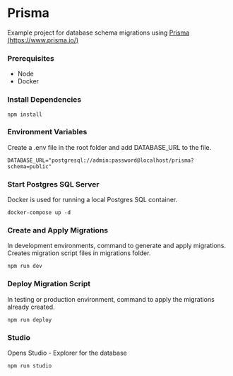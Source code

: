 # Prisma

Example project for database schema migrations using [Prisma (https://www.prisma.io/)](https://www.prisma.io/)

### Prerequisites

- Node
- Docker

### Install Dependencies

```
npm install
```

### Environment Variables

Create a .env file in the root folder and add DATABASE_URL to the file.

```
DATABASE_URL="postgresql://admin:password@localhost/prisma?schema=public"
```

### Start Postgres SQL Server

Docker is used for running a local Postgres SQL container. 

```
docker-compose up -d
```

### Create and Apply Migrations

In development environments, command to generate and apply migrations. Creates migration script files in migrations folder.

```
npm run dev
```

### Deploy Migration Script

In testing or production environment, command to apply the migrations already created.

```
npm run deploy
```

### Studio

Opens Studio - Explorer for the database

```
npm run studio
```
